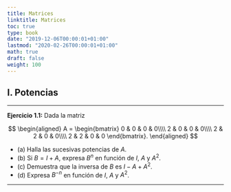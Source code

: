 ```yaml
---
title: Matrices
linktitle: Matrices
toc: true
type: book
date: "2019-12-06T00:00:01+01:00"
lastmod: "2020-02-26T00:00:01+01:00"
math: true
draft: false
weight: 100
---
```


## I. Potencias

---

**Ejercicio 1.1:** Dada la matriz

$$
\begin{aligned}
A = \begin{bmatrix}
0 & 0 & 0 & 0\\\\ 2 & 0 & 0 & 0\\\\ 2 & 2 & 0 & 0\\\\ 2 & 2 & 0 & 0
\end{bmatrix}.
\end{aligned}
$$

- (a) Halla las sucesivas potencias de $A$.
- (b) Si $B = I + A$, expresa $B^n$ en función de $I$, $A$ y $A^2$.
- (c\) Demuestra que la inversa de $B$ es $I - A + A^2$.
- (d) Expresa $B^{-n}$ en función de $I$, $A$ y $A^2$.

---
